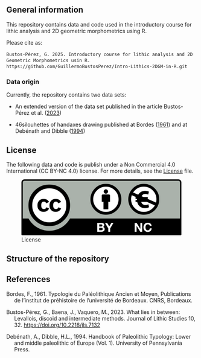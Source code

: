 ## **General information**

This repository contains data and code used in the introductory course
for lithic analysis and 2D geometric morphometrics using R.

Please cite as:

    Bustos-Pérez, G. 2025. Introductory course for lithic analysis and 2D Geometric Morphometrics usin R. https://github.com/GuillermoBustosPerez/Intro-Lithics-2DGM-in-R.git

### **Data origin**

Currently, the repository contains two data sets:

- An extended version of the data set published in the article
  Bustos-Pérez et al. ([2023](#ref-bustos-perezWhatLiesLevallois2023))

- 46silouhettes of handaxes drawing published at Bordes
  ([1961](#ref-bordesTypologiePaleolithiqueAncien1961)) and at Debénath
  and Dibble ([1994](#ref-debenathHandbookPaleolithicTypology1994))

## **License**

The following data and code is publish under a Non Commercial 4.0
International (CC BY-NC 4.0) license. For more details, see the
[License](License.md) file.

<figure>
<img src="License.png" alt="License" />
<figcaption aria-hidden="true">License</figcaption>
</figure>

## **Structure of the repository**

## **References**

<div id="refs" class="references csl-bib-body hanging-indent"
entry-spacing="0">

<div id="ref-bordesTypologiePaleolithiqueAncien1961" class="csl-entry">

Bordes, F., 1961. Typologie du
<span class="nocase">Pal<span class="nocase">é</span>olithique
Ancien</span> et Moyen, Publications de l’institut de préhistoire de
l’université de Bordeaux. CNRS, Bordeaux.

</div>

<div id="ref-bustos-perezWhatLiesLevallois2023" class="csl-entry">

Bustos-Pérez, G., Baena, J., Vaquero, M., 2023. What lies in between:
Levallois, discoid and intermediate methods. Journal of Lithic Studies
10, 32. <https://doi.org/10.2218/jls.7132>

</div>

<div id="ref-debenathHandbookPaleolithicTypology1994" class="csl-entry">

Debénath, A., Dibble, H.L., 1994. Handbook of Paleolithic Typology:
Lower and middle paleolithic of Europe (Vol. 1). University of
Pennsylvania Press.

</div>

</div>
